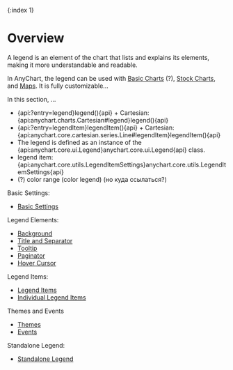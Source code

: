 {:index 1}
# Overview

A legend is an element of the chart that lists and explains its elements, making it more understandable and readable.

In AnyChart, the legend can be used with [Basic Charts](../../Basic_Charts/General_Settings#legend) (?), [Stock Charts](../../Stock_Charts/Legend), and [Maps](../../Maps/Legend). It is fully customizable...

In this section, ...

* {api:?entry=legend}legend(){api} + Cartesian: {api:anychart.charts.Cartesian#legend}legend(){api}
* {api:?entry=legendItem}legendItem(){api} + Cartesian: {api:anychart.core.cartesian.series.Line#legendItem}legendItem(){api}
* The legend is defined as an instance of the {api:anychart.core.ui.Legend}anychart.core.ui.Legend{api} class.
* legend item: {api:anychart.core.utils.LegendItemSettings}anychart.core.utils.LegendItemSettings{api}
* (?) color range (color legend) (но куда ссылаться?)

Basic Settings:

* [Basic Settings](Basic_Settings)

Legend Elements:

* [Background](Background)
* [Title and Separator](Title_and_Separator)
* [Tooltip](Tooltip)
* [Paginator](Paginator)
* [Hover Cursor](Hover_Cursor)

Legend Items:

* [Legend Items](Legend_Items)
* [Individual Legend Items](Individual_Legend_Items)

Themes and Events

* [Themes](Themes)
* [Events](Events)

Standalone Legend:

* [Standalone Legend](Standalone_Legend)